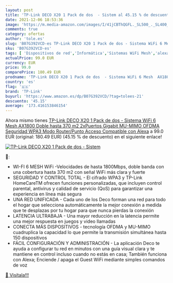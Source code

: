 ```yaml
---
layout: post
title: 'TP-Link DECO X20 1 Pack de dos  - Sistem al 45.15 % de descuento'
date: 2021-12-06 18:53:36
image: 'https://m.media-amazon.com/images/I/41jCBThQGFL._SL500_._SL400_.jpg'
comments: true
category: ofertas
author: 'tole.es'
slug: 'B07G392VCD-es TP-Link DECO X20 1 Pack de dos - Sistema WiFi 6 Mesh...'
sku: 'B07G392VCD-es'
tags: [ 'Dispositivos de red','Informática','Sistemas WiFi Mesh','alexa','tp-link', ]
actualPrice: 99.0 EUR
currency: EUR
price: 99.0
comparePrice: 180.49 EUR
prodname: 'TP-Link DECO X20 1 Pack de dos  - Sistema WiFi 6 Mesh  AX1800 Doble hasta 370 m2  2xPuertos Gigabit  MU-MIMO  OFDMA  Seguridad WPA3  Modo Router/Punto Acceso  Compatible con Alexa'
country: 'es'
flag: '🇪🇸'
brand: 'TP-Link'
buyurl: 'https://www.amazon.es/dp/B07G392VCD/?tag=tolees-21'
descuento: '45.15'
average: '173.416153846154'
---
```


Ahora mismo tienes [TP-Link DECO X20 1 Pack de dos  - Sistema WiFi 6 Mesh  AX1800 Doble hasta 370 m2  2xPuertos Gigabit  MU-MIMO  OFDMA  Seguridad WPA3  Modo Router/Punto Acceso  Compatible con Alexa](https://www.amazon.es/dp/B07G392VCD/?tag=tolees-21) a 99.0 EUR (original: 180.49 EUR) (45.15 %  de descuento) en el siguiente enlace!

[![TP-Link DECO X20 1 Pack de dos  - Sistem](https://m.media-amazon.com/images/I/41jCBThQGFL._SL500_._SL400_.jpg)](https://www.amazon.es/dp/B07G392VCD/?tag=tolees-21)

🔎:

- WI-FI 6 MESH WiFi -Velocidades de hasta 1800Mbps, doble banda con una cobertura hasta 370 m2 con señal WiFi más clara y fuerte
- SEGURIDAD Y CONTROL TOTAL - El cifrado WPA3 y TP-Link HomeCareTM ofrecen funciones personalizadas, que incluyen control parental, antivirus y calidad de servicio (QoS) para garantizar una experiencia en línea más segura
- UNA RED UNIFICADA - Cada uno de los Deco forman una red para todo el hogar que selecciona automáticamente la mejor conexión a medida que te desplazas por tu hogar para que nunca pierdas la conexión
- LATENCIA ULTRABAJA - Una mayor reducción en la latencia permite una mejor respuesta en juegos y video llamadas
- CONECTA MÁS DISPOSITIVOS - tecnología OFDMA y MU-MIMO cuadruplica la capacidad lo que permite la transmisión simultánea hasta 150 dispositivos
- FÁCIL CONFIGURACIÓN Y ADMINISTRACIÓN - La aplicación Deco te ayuda a configurar tu red en minutos con una guía visual clara y te mantiene en control incluso cuando no estás en casa; También funciona con Alexa; Enciende / apaga el Guest WiFi mediante simples comandos de voz

[🛒 Visítala!!!](https://www.amazon.es/dp/B07G392VCD/?tag=tolees-21)
